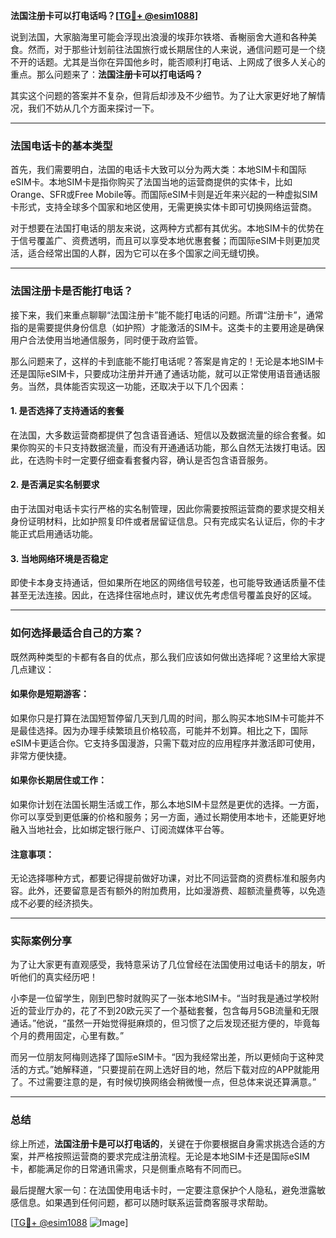 **法国注册卡可以打电话吗？[[TG💪+ @esim1088](https://t.me/s/esim1088)]**

说到法国，大家脑海里可能会浮现出浪漫的埃菲尔铁塔、香榭丽舍大道和各种美食。然而，对于那些计划前往法国旅行或长期居住的人来说，通信问题可是一个绕不开的话题。尤其是当你在异国他乡时，能否顺利打电话、上网成了很多人关心的重点。那么问题来了：**法国注册卡可以打电话吗？**

其实这个问题的答案并不复杂，但背后却涉及不少细节。为了让大家更好地了解情况，我们不妨从几个方面来探讨一下。

---

### 法国电话卡的基本类型

首先，我们需要明白，法国的电话卡大致可以分为两大类：本地SIM卡和国际eSIM卡。本地SIM卡是指你购买了法国当地的运营商提供的实体卡，比如Orange、SFR或Free Mobile等。而国际eSIM卡则是近年来兴起的一种虚拟SIM卡形式，支持全球多个国家和地区使用，无需更换实体卡即可切换网络运营商。

对于想要在法国打电话的朋友来说，这两种方式都有其优劣。本地SIM卡的优势在于信号覆盖广、资费透明，而且可以享受本地优惠套餐；而国际eSIM卡则更加灵活，适合经常出国的人群，因为它可以在多个国家之间无缝切换。

---

### 法国注册卡是否能打电话？

接下来，我们来重点聊聊“法国注册卡”能不能打电话的问题。所谓“注册卡”，通常指的是需要提供身份信息（如护照）才能激活的SIM卡。这类卡的主要用途是确保用户合法使用当地通信服务，同时便于政府监管。

那么问题来了，这样的卡到底能不能打电话呢？答案是肯定的！无论是本地SIM卡还是国际eSIM卡，只要成功注册并开通了通话功能，就可以正常使用语音通话服务。当然，具体能否实现这一功能，还取决于以下几个因素：

#### 1. 是否选择了支持通话的套餐
在法国，大多数运营商都提供了包含语音通话、短信以及数据流量的综合套餐。如果你购买的卡只支持数据流量，而没有开通通话功能，那么自然无法拨打电话。因此，在选购卡时一定要仔细查看套餐内容，确认是否包含语音服务。

#### 2. 是否满足实名制要求
由于法国对电话卡实行严格的实名制管理，因此你需要按照运营商的要求提交相关身份证明材料，比如护照复印件或者居留证信息。只有完成实名认证后，你的卡才能正式启用通话功能。

#### 3. 当地网络环境是否稳定
即使卡本身支持通话，但如果所在地区的网络信号较差，也可能导致通话质量不佳甚至无法连接。因此，在选择住宿地点时，建议优先考虑信号覆盖良好的区域。

---

### 如何选择最适合自己的方案？

既然两种类型的卡都有各自的优点，那么我们应该如何做出选择呢？这里给大家提几点建议：

#### 如果你是短期游客：
如果你只是打算在法国短暂停留几天到几周的时间，那么购买本地SIM卡可能并不是最佳选择。因为办理手续繁琐且价格较高，可能并不划算。相比之下，国际eSIM卡更适合你。它支持多国漫游，只需下载对应的应用程序并激活即可使用，非常方便快捷。

#### 如果你长期居住或工作：
如果你计划在法国长期生活或工作，那么本地SIM卡显然是更优的选择。一方面，你可以享受到更低廉的价格和服务；另一方面，通过长期使用本地卡，还能更好地融入当地社会，比如绑定银行账户、订阅流媒体平台等。

#### 注意事项：
无论选择哪种方式，都要记得提前做好功课，对比不同运营商的资费标准和服务内容。此外，还要留意是否有额外的附加费用，比如漫游费、超额流量费等，以免造成不必要的经济损失。

---

### 实际案例分享

为了让大家更有直观感受，我特意采访了几位曾经在法国使用过电话卡的朋友，听听他们的真实经历吧！

小李是一位留学生，刚到巴黎时就购买了一张本地SIM卡。“当时我是通过学校附近的营业厅办的，花了不到20欧元买了一个基础套餐，包含每月5GB流量和无限通话。”他说，“虽然一开始觉得挺麻烦的，但习惯了之后发现还挺方便的，毕竟每个月的费用固定，心里有数。”

而另一位朋友阿梅则选择了国际eSIM卡。“因为我经常出差，所以更倾向于这种灵活的方式。”她解释道，“只要提前在网上选好目的地，然后下载对应的APP就能用了。不过需要注意的是，有时候切换网络会稍微慢一点，但总体来说还算满意。”

---

### 总结

综上所述，**法国注册卡是可以打电话的**，关键在于你要根据自身需求挑选合适的方案，并严格按照运营商的要求完成注册流程。无论是本地SIM卡还是国际eSIM卡，都能满足你的日常通讯需求，只是侧重点略有不同而已。

最后提醒大家一句：在法国使用电话卡时，一定要注意保护个人隐私，避免泄露敏感信息。如果遇到任何问题，都可以随时联系运营商客服寻求帮助。

[[TG💪+ @esim1088](https://t.me/s/esim1088) ![Image](https://i.postimg.cc/4NQfJmqS/Snipaste-2025-05-13-00-14-12.png)]